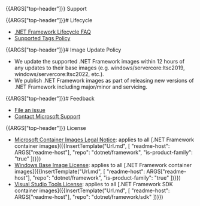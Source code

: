 {{ARGS["top-header"]}} Support

{{ARGS["top-header"]}}# Lifecycle

* [.NET Framework Lifecycle FAQ](https://support.microsoft.com/help/17455/lifecycle-faq-net-framework)
* [Supported Tags Policy](https://github.com/microsoft/dotnet-framework-docker/blob/main/documentation/supported-tags.md)

{{ARGS["top-header"]}}# Image Update Policy

* We update the supported .NET Framework images within 12 hours of any updates to their base images (e.g. windows/servercore:ltsc2019, windows/servercore:ltsc2022, etc.).
* We publish .NET Framework images as part of releasing new versions of .NET Framework including major/minor and servicing.

{{ARGS["top-header"]}}# Feedback

* [File an issue](https://github.com/microsoft/dotnet-framework-docker/issues/new/choose)
* [Contact Microsoft Support](https://support.microsoft.com/contactus/)

{{ARGS["top-header"]}} License

* [Microsoft Container Images Legal Notice](https://aka.ms/mcr/osslegalnotice): applies to all [.NET Framework container images]({{InsertTemplate("Url.md", [ "readme-host": ARGS["readme-host"], "repo": "dotnet/framework", "is-product-family": "true" ])}})
* [Windows Base Image License](https://learn.microsoft.com/virtualization/windowscontainers/images-eula): applies to all [.NET Framework container images]({{InsertTemplate("Url.md", [ "readme-host": ARGS["readme-host"], "repo": "dotnet/framework", "is-product-family": "true" ])}})
* [Visual Studio Tools License](https://visualstudio.microsoft.com/license-terms/mlt031519/): applies to all [.NET Framework SDK container images]({{InsertTemplate("Url.md", [ "readme-host": ARGS["readme-host"], "repo": "dotnet/framework/sdk" ])}})
